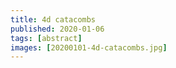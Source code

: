 ```yaml
---
title: 4d catacombs
published: 2020-01-06
tags: [abstract]
images: [20200101-4d-catacombs.jpg]
---
```

